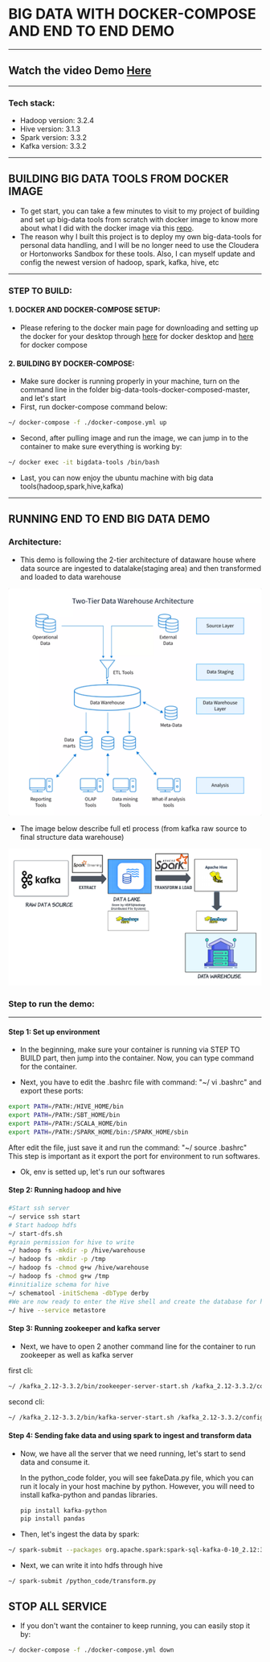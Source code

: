 # BIG DATA WITH DOCKER-COMPOSE AND END TO END DEMO
---
## Watch the video Demo [Here](https://www.youtube.com/watch?v=8Y1ThOduNaM)
---

### Tech stack:

- Hadoop version: 3.2.4
- Hive version: 3.1.3
- Spark version: 3.3.2
- Kafka version: 3.3.2

---

## BUILDING BIG DATA TOOLS FROM DOCKER IMAGE

- To get start, you can take a few minutes to visit to my project of building and set up big-data tools from scratch with docker image to know more about what I did with the docker image via this [repo](https://github.com/ntbs1798/big-data-tools-docker-image).
- The reason why I built this project is to deploy my own big-data-tools for personal data handling, and I will be no longer need to use the Cloudera or Hortonworks Sandbox for these tools. Also, I can myself update and config the newest version of hadoop, spark, kafka, hive, etc

---

### STEP TO BUILD:

#### 1. DOCKER AND DOCKER-COMPOSE SETUP:

- Please refering to the docker main page for downloading and setting up the docker for your desktop through [here](https://docs.docker.com/desktop/) for docker desktop and [here](https://docs.docker.com/compose/) for docker compose

#### 2. BUILDING BY DOCKER-COMPOSE:

- Make sure docker is running properly in your machine, turn on the command line in the folder big-data-tools-docker-composed-master, and let's start
- First, run docker-compose command below:

```bash
~/ docker-compose -f ./docker-compose.yml up
```

- Second, after pulling image and run the image, we can jump in to the container to make sure everything is working by:

```bash
~/ docker exec -it bigdata-tools /bin/bash
```

- Last, you can now enjoy the ubuntu machine with big data tools(hadoop,spark,hive,kafka)

---

## RUNNING END TO END BIG DATA DEMO

### Architecture:

- This demo is following the 2-tier architecture of dataware house where data source are ingested to datalake(staging area) and then transformed and loaded to data warehouse

![ARCHITECTURE!](2-tier-architecture.png)

- The image below describe full etl process (from kafka raw source to final structure data warehouse)

![DEMO!](demo.png)

### Step to run the demo:

---

#### Step 1: Set up environment

- In the beginning, make sure your container is running via STEP TO BUILD part, then jump into the container. Now, you can type command for the container.

- Next, you have to edit the .bashrc file with command: "~/ vi .bashrc" and export these ports:

```bash
export PATH=/PATH:/HIVE_HOME/bin
export PATH=/PATH:/SBT_HOME/bin
export PATH=/PATH:/SCALA_HOME/bin
export PATH=/PATH:/SPARK_HOME/bin:/SPARK_HOME/sbin
```

After edit the file, just save it and run the command: "~/ source .bashrc"
This step is important as it export the port for environment to run softwares.

- Ok, env is setted up, let's run our softwares

#### Step 2: Running hadoop and hive

```bash
#Start ssh server
~/ service ssh start
# Start hadoop hdfs
~/ start-dfs.sh
#grain permission for hive to write
~/ hadoop fs -mkdir -p /hive/warehouse
~/ hadoop fs -mkdir -p /tmp
~/ hadoop fs -chmod g+w /hive/warehouse
~/ hadoop fs -chmod g+w /tmp
#innitialize schema for hive
~/ schematool -initSchema -dbType derby
#We are now ready to enter the Hive shell and create the database for holding data. Next, we need to start the Hive Metastore server with the following command.
~/ hive --service metastore
```

#### Step 3: Running zookeeper and kafka server

- Next, we have to open 2 another command line for the container to run zookeeper as well as kafka server

first cli:

```bash
~/ /kafka_2.12-3.3.2/bin/zookeeper-server-start.sh /kafka_2.12-3.3.2/config/zookeeper.properties
```

second cli:

```bash
~/ /kafka_2.12-3.3.2/bin/kafka-server-start.sh /kafka_2.12-3.3.2/config/server.properties --override advertised.listeners=PLAINTEXT://localhost:9092
```

#### Step 4: Sending fake data and using spark to ingest and transform data

- Now, we have all the server that we need running, let's start to send data and consume it.

  In the python_code folder, you will see fakeData.py file, which you can run it localy in your host machine by python. However, you will need to install kafka-python and pandas libraries.

  ```bash
  pip install kafka-python
  pip install pandas
  ```

- Then, let's ingest the data by spark:

```bash
~/ spark-submit --packages org.apache.spark:spark-sql-kafka-0-10_2.12:3.3.2 /python_code/ingestData.py
```

- Next, we can write it into hdfs through hive

```bash
~/ spark-submit /python_code/transform.py
```

## STOP ALL SERVICE

- If you don't want the container to keep running, you can easily stop it by:

```bash
~/ docker-compose -f ./docker-compose.yml down

```
